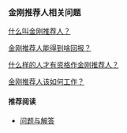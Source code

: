 ### 金刚推荐人相关问题

[什么叫金刚推荐人？]()

[金刚推荐人能得到啥回报？]()

[什么样的人才有资格作金刚推荐人？]()

[金刚推荐人该如何工作？]()



#### 推荐阅读
- [ 问题与解答 ](https://a2zitpro.github.io/web/问题与解答)
